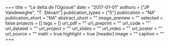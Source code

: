 +++
title = "Le delta de l’Ogooué"
date = "2017-01-01"
authors = ["JP Vandeweghe", "T. Stévart"]
publication_types = ["5"]
publication = "NA"
publication_short = "NA"
abstract_short = ""
image_preview = ""
selected = false
projects = []
tags = []
url_pdf = ""
url_preprint = ""
url_code = ""
url_dataset = ""
url_project = ""
url_slides = ""
url_video = ""
url_poster = ""
url_source = ""
math = true
highlight = true
[header]
image = ""
caption = ""
+++
